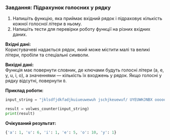 ### Завдання: Підрахунок голосних у рядку  

1. Напишіть функцію, яка приймає вхідний рядок і підраховує кількість кожної голосної літери в ньому.
2. Напишіть тести для перевірки роботу функції на різних вхідних даних.

**Вхідні дані:**  
Користувачеві надається рядок, який може містити малі та великі літери, пробіли та спеціальні символи.  

**Вихідні дані:**  
Функція має повернути словник, де ключами будуть голосні літери (a, e, y, u, i, o), а значеннями — кількість їх входжень у рядок. Якщо голосні у рядку відсутні, повернути `0`.  

**Приклад роботи:**  

```python
input_string = "jklsdfjdkfadjkuiueuwewuh jschjkeuewuf/ UYEUWHJNBX oooooooooo"

result = volwes_counter(input_string)
print(result)
```

**Очікуваний результат:**  
```python
{'a': 1, 'u': 6, 'i': 1, 'e': 5, 'o': 10, 'y': 1}
```